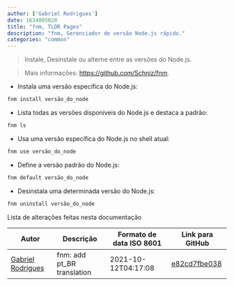 ```yaml
---
author: ['Gabriel Rodrigues']
date: 1634005028
title: "fnm, TLDR Pages"
description: "fnm, Gerenciador de versão Node.js rápido."
categories: "common"
---
```

> Instale, Desinstale ou alterne entre as versões do Node.js.

> Mais informações: <https://github.com/Schniz/fnm>.

- Instala uma versão específica do Node.js:

```bash
fnm install versão_do_node
```

- Lista todas as versões disponíveis do Node.js e destaca a padrão:

```bash
fnm ls
```

- Usa uma versão específica do Node.js no shell atual:

```bash
fnm use versão_do_node
```

- Define a versão padrão do Node.js:

```bash
fnm default versão_do_node
```

- Desinstala uma determinada versão do Node.js:

```bash
fnm uninstall versão_do_node
```
Lista de alterações feitas nesta documentação


Autor | Descrição | Formato de data ISO 8601 | Link para GitHub
------|-----|-----|-----
[Gabriel Rodrigues](mailto:gabrxzvski@gmail.com) | fnm: add pt_BR translation | 2021-10-12T04:17:08 | [e82cd7fbe038](https://github.com/tldr-pages/tldr/commit/e82cd7fbe03883dae3d40e1da52db8bd0066be46)

